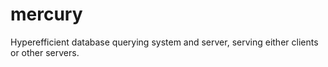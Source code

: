 # mercury
Hyperefficient database querying system and server, serving either clients or other servers.
